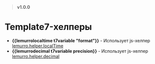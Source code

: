 > **v1.0.0**

# Template7-хелперы
- **{{lemurrolocaltime t7variable "format"}}** - Использует js-хелпер [lemurro.helper.localTime](20_JS-хелперы/60_localTime.md)
- **{{lemurrodecimal t7variable precision}}** - Использует js-хелпер [lemurro.helper.decimal](20_JS-хелперы/50_decimal.md)